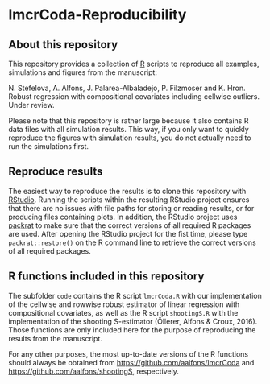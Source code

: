 # lmcrCoda-Reproducibility

## About this repository

This repository provides a collection of [R](https://CRAN.R-project.org/) 
scripts to reproduce all examples, simulations and figures from the manuscript:  

N. Stefelova, A. Alfons, J. Palarea-Albaladejo, P. Filzmoser and K. Hron.
Robust regression with compositional covariates including cellwise outliers.
Under review.

Please note that this repository is rather large because it also contains R 
data files with all simulation results.  This way, if you only want to quickly
reproduce the figures with simulation results, you do not actually need to run 
the simulations first.


## Reproduce results

The easiest way to reproduce the results is to clone this repository with 
[RStudio](https://rstudio.com/products/rstudio/download/).  Running the 
scripts within the resulting RStudio project ensures that there are no issues 
with file paths for storing or reading results, or for producing files 
containing plots.  In addition, the RStudio project uses 
[packrat](https://rstudio.github.io/packrat/) to make sure that the correct 
versions of all required R packages are used.  After opening the RStudio 
project for the fist time, please type `packrat::restore()` on the R command 
line to retrieve the correct versions of all required packages.


## R functions included in this repository

The subfolder `code` contains the R script `lmcrCoda.R` with our implementation 
of the cellwise and rowwise robust estimator of linear regression with 
compositional covariates, as well as the R script `shootingS.R` with the 
implementation of the shooting S-estimator (Öllerer, Alfons & Croux, 
2016).  Those functions are only included here for the purpose of reproducing 
the results from the manuscript.

For any other purposes, the most up-to-date versions of the R functions should 
always be obtained from <https://github.com/aalfons/lmcrCoda> and 
<https://github.com/aalfons/shootingS>, respectively.
